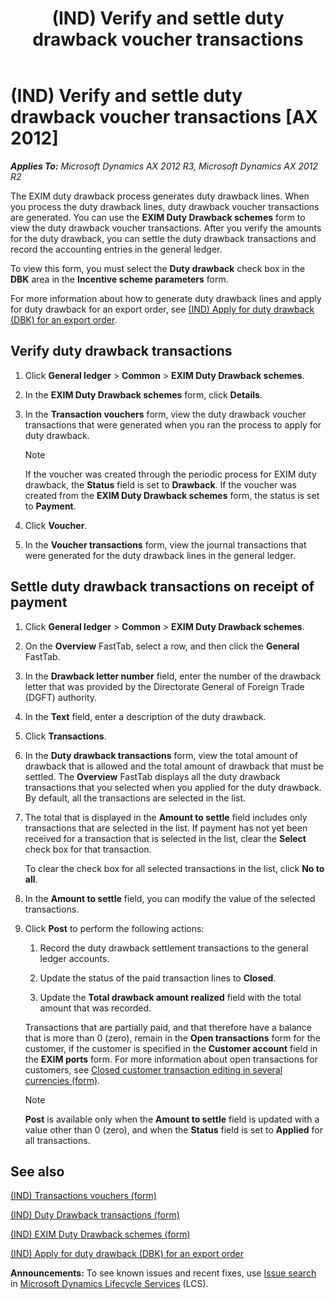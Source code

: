 ﻿---
title: (IND) Verify and settle duty drawback voucher transactions
TOCTitle: (IND) Verify and settle duty drawback voucher transactions
ms:assetid: a8231b44-1000-47d1-8fc4-388ed52acc0c
ms:mtpsurl: https://technet.microsoft.com/en-us/library/JJ664749(v=AX.60)
ms:contentKeyID: 49386080
ms.date: 04/18/2014
mtps_version: v=AX.60
f1_keywords:
- (IND)
- india
- DBK voucher transactions
- Verify DBK
---

# (IND) Verify and settle duty drawback voucher transactions [AX 2012]


_**Applies To:** Microsoft Dynamics AX 2012 R3, Microsoft Dynamics AX 2012 R2_

The EXIM duty drawback process generates duty drawback lines. When you process the duty drawback lines, duty drawback voucher transactions are generated. You can use the **EXIM Duty Drawback schemes** form to view the duty drawback voucher transactions. After you verify the amounts for the duty drawback, you can settle the duty drawback transactions and record the accounting entries in the general ledger.

To view this form, you must select the **Duty drawback** check box in the **DBK** area in the **Incentive scheme parameters** form.

For more information about how to generate duty drawback lines and apply for duty drawback for an export order, see [(IND) Apply for duty drawback (DBK) for an export order](ind-apply-for-duty-drawback-dbk-for-an-export-order.md).

## Verify duty drawback transactions

1.  Click **General ledger** \> **Common** \> **EXIM Duty Drawback schemes**.

2.  In the **EXIM Duty Drawback schemes** form, click **Details**.

3.  In the **Transaction vouchers** form, view the duty drawback voucher transactions that were generated when you ran the process to apply for duty drawback.
    

    > [!NOTE]
    > <P>If the voucher was created through the periodic process for EXIM duty drawback, the <STRONG>Status</STRONG> field is set to <STRONG>Drawback</STRONG>. If the voucher was created from the <STRONG>EXIM Duty Drawback schemes</STRONG> form, the status is set to <STRONG>Payment</STRONG>.</P>



4.  Click **Voucher**.

5.  In the **Voucher transactions** form, view the journal transactions that were generated for the duty drawback lines in the general ledger.

## Settle duty drawback transactions on receipt of payment

1.  Click **General ledger** \> **Common** \> **EXIM Duty Drawback schemes**.

2.  On the **Overview** FastTab, select a row, and then click the **General** FastTab.

3.  In the **Drawback letter number** field, enter the number of the drawback letter that was provided by the Directorate General of Foreign Trade (DGFT) authority.

4.  In the **Text** field, enter a description of the duty drawback.

5.  Click **Transactions**.

6.  In the **Duty drawback transactions** form, view the total amount of drawback that is allowed and the total amount of drawback that must be settled. The **Overview** FastTab displays all the duty drawback transactions that you selected when you applied for the duty drawback. By default, all the transactions are selected in the list.

7.  The total that is displayed in the **Amount to settle** field includes only transactions that are selected in the list. If payment has not yet been received for a transaction that is selected in the list, clear the **Select** check box for that transaction.
    
    To clear the check box for all selected transactions in the list, click **No to all**.

8.  In the **Amount to settle** field, you can modify the value of the selected transactions.

9.  Click **Post** to perform the following actions:
    
    1.  Record the duty drawback settlement transactions to the general ledger accounts.
    
    2.  Update the status of the paid transaction lines to **Closed**.
    
    3.  Update the **Total drawback amount realized** field with the total amount that was recorded.
    
    Transactions that are partially paid, and that therefore have a balance that is more than 0 (zero), remain in the **Open transactions** form for the customer, if the customer is specified in the **Customer account** field in the **EXIM ports** form. For more information about open transactions for customers, see [Closed customer transaction editing in several currencies (form)](https://technet.microsoft.com/en-us/library/aa554466\(v=ax.60\)).
    

    > [!NOTE]
    > <P><STRONG>Post</STRONG> is available only when the <STRONG>Amount to settle</STRONG> field is updated with a value other than 0 (zero), and when the <STRONG>Status</STRONG> field is set to <STRONG>Applied</STRONG> for all transactions.</P>



## See also

[(IND) Transactions vouchers (form)](https://technet.microsoft.com/en-us/library/jj678065\(v=ax.60\))

[(IND) Duty Drawback transactions (form)](https://technet.microsoft.com/en-us/library/jj664913\(v=ax.60\))

[(IND) EXIM Duty Drawback schemes (form)](https://technet.microsoft.com/en-us/library/jj664529\(v=ax.60\))

[(IND) Apply for duty drawback (DBK) for an export order](ind-apply-for-duty-drawback-dbk-for-an-export-order.md)

  
**Announcements:** To see known issues and recent fixes, use [Issue search](http://go.microsoft.com/fwlink/?linkid=389258) in [Microsoft Dynamics Lifecycle Services](http://go.microsoft.com/fwlink/?linkid=306505) (LCS).

